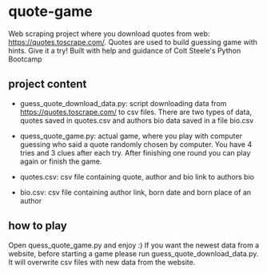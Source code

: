 # quote-game
Web scraping project where you download quotes from web: https://quotes.toscrape.com/. Quotes are used to build guessing game with hints. Give it a try! Built with help and guidance of Colt Steele's Python Bootcamp

## project content

- guess_quote_download_data.py: script downloading data from https://quotes.toscrape.com/ to csv files. There are two types of data, quotes saved in quotes.csv and authors bio data saved in a file bio.csv

- quess_quote_game.py: actual game, where you play with computer guessing who said a quote randomly chosen by computer. You have 4 tries and 3 clues after each try. After finishing one round you can play again or finish the game. 

- quotes.csv: csv file containing quote, author and bio link to authors bio
 
- bio.csv: csv file containing author link, born date and born place of an author

## how to play

Open quess_quote_game.py and enjoy :) If you want the newest data from a website, before starting a game please run guess_quote_download_data.py. It will overwrite csv files with new data from the website. 
